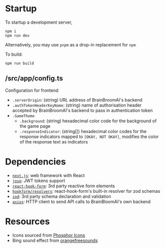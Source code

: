 # Startup
To startup a development server,
```
npm i
npm run dev
```

Alternatively, you may use `pnpm` as a drop-in replacement for `npm`

To build:
```
npm run build
```

## /src/app/config.ts
Configuration for frontend
- `.serverOrigin`: (string) URL address of BrainBroomAI's backend
- `.authTokenHeaderKeyName`: (string) name of authorisation header accepted by BrainBroomAI's backend to pass in authentication token
- `.GameTheme`
	- `.background`: (string) hexadecimal color code for the background of the game page
	- `.responseIndicator`: (string[]) hexadecimal color codes for the response indicators mapped to `[OKAY, NOT OKAY]`, modifies the color of the response text as indicators



# Dependencies
- [`next.js`](https://nextjs.org/): web framework with React
- [`jose`](https://www.npmjs.com/package/jose): JWT tokens support
- [`react-hook-form`](https://react-hook-form.com/): 3rd party reactive form elements
- [`hookform/resolvers`](https://react-hook-form.com/get-started#SchemaValidation): react-hook-form's built-in resolver for zod schemas
- [`zod`](https://zod.dev/): 3rd party schema declaration and validation
- [`axios`](https://axios-http.com/): HTTP client to send API calls to BrainBloomAI's own backend

# Resources
- Icons sourced from [Phosphor Icons](https://phosphoricons.com/)
- Bing sound effect from [orangefreesounds](https://orangefreesounds.com/mario-coin-sound/)